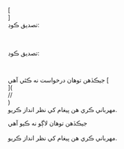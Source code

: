 [<br host>]<br action>تصديق ڪوڊ:<br code>

<br url><br action>تصديق ڪوڊ:

<br code>

جيڪڏهن توهان درخواست نه ڪئي آهي [<br host>](<br protocol>//<br host>)<br action>مهرباني ڪري هن پيغام کي نظر انداز ڪريو.

جيڪڏهن توهان لاڳو نه ڪيو آهي<br url><br action>مهرباني ڪري هن پيغام کي نظر انداز ڪريو.
